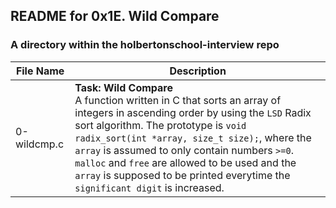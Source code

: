 ## README for 0x1E. Wild Compare ##
### A directory within the holbertonschool-interview repo ###

| File Name | Description |
| --------- | ----------- |
| 0-wildcmp.c | **Task: Wild Compare** <br> A function written in C that sorts an array of integers in ascending order by using the `LSD` Radix sort algorithm. The prototype is `void radix_sort(int *array, size_t size);`, where the `array` is assumed to only contain numbers `>=0`. `malloc` and `free` are allowed to be used and the `array` is supposed to be printed everytime the `significant digit` is increased. |
